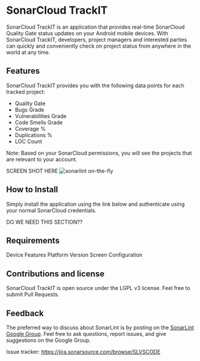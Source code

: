 # SonarCloud TrackIT

SonarCloud TrackIT is an application that provides real-time SonarCloud Quality Gate status updates on your Android mobile devices.  With SonarCloud TrackIT, developers, project managers and interested parties can quickly and conveniently check on project status from anywhere in the world at any time. 

## Features

SonarCloud TrackIT provides you with the following data points for each tracked project:

 * Quality Gate
 * Bugs Grade
 * Vulnerabilities Grade
 * Code Smells Grade
 * Coverage %
 * Duplications %
 * LOC Count

Note: Based on your SonarCloud permissions, you will see the projects that are relevant to your account.

SCREEN SHOT HERE ![sonarlint on-the-fly](images/sonarlint-vscode.gif)

## How to Install

Simply install the application using the link below and authenticate using your normal SonarCloud credentials.  

DO WE NEED THIS SECTION??

## Requirements

Device Features
Platform Version
Screen Configuration

## Contributions and license

SonarCloud TrackIT is open source under the LGPL v3 license. Feel free to submit Pull Requests.

## Feedback

The preferred way to discuss about SonarLint is by posting on the [SonarLint Google Group](https://groups.google.com/forum/#!forum/sonarlint). Feel free to ask questions, report issues, and give suggestions on the Google Group.

Issue tracker: https://jira.sonarsource.com/browse/SLVSCODE
